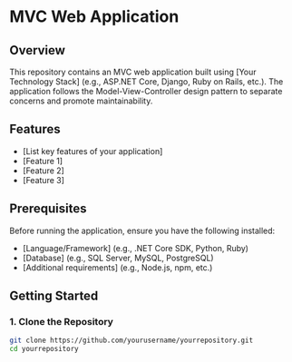 # MVC Web Application

## Overview

This repository contains an MVC web application built using [Your Technology Stack] (e.g., ASP.NET Core, Django, Ruby on Rails, etc.). The application follows the Model-View-Controller design pattern to separate concerns and promote maintainability.

## Features

- [List key features of your application]
- [Feature 1]
- [Feature 2]
- [Feature 3]

## Prerequisites

Before running the application, ensure you have the following installed:

- [Language/Framework] (e.g., .NET Core SDK, Python, Ruby)
- [Database] (e.g., SQL Server, MySQL, PostgreSQL)
- [Additional requirements] (e.g., Node.js, npm, etc.)

## Getting Started

### 1. Clone the Repository

```bash
git clone https://github.com/yourusername/yourrepository.git
cd yourrepository
